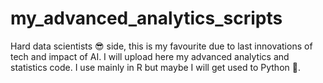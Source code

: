 # my_advanced_analytics_scripts
Hard data scientists 😎 side, this is my favourite due to last innovations of tech and impact of AI. I will upload here my advanced analytics and statistics code. I use mainly in R but maybe I will get used to Python 🐍.
